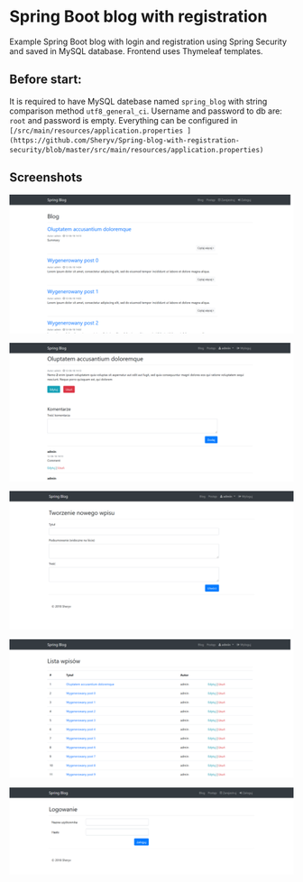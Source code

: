 # Spring Boot blog with registration
Example Spring Boot blog with login and registration using Spring Security and saved in MySQL database. Frontend uses Thymeleaf templates.

## Before start:
It is required to have MySQL datebase named `spring_blog` with string comparison method `utf8_general_ci`. Username and password to db are: `root` and password is empty. Everything can be configured in `[/src/main/resources/application.properties ](https://github.com/Sheryv/Spring-blog-with-registration-security/blob/master/src/main/resources/application.properties)`

## Screenshots

![Blog](https://raw.githubusercontent.com/Sheryv/Spring-blog-with-registration-security/master/res/ss_blog.png)

![Post](https://raw.githubusercontent.com/Sheryv/Spring-blog-with-registration-security/master/res/ss_post.png)

![Create](https://raw.githubusercontent.com/Sheryv/Spring-blog-with-registration-security/master/res/ss_create.png)

![Posts](https://raw.githubusercontent.com/Sheryv/Spring-blog-with-registration-security/master/res/ss_posts.png)

![Login](https://raw.githubusercontent.com/Sheryv/Spring-blog-with-registration-security/master/res/ss_login.png)
